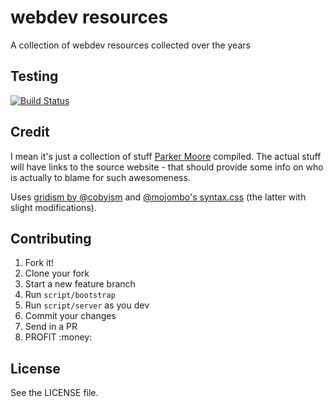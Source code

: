 webdev resources
================

A collection of webdev resources collected over the years

## Testing

[![Build Status](https://travis-ci.org/parkr/webdev.svg?branch=gh-pages)](https://travis-ci.org/parkr/webdev)

## Credit

I mean it's just a collection of stuff [Parker Moore](http://parkermoore.de)
compiled. The actual stuff will have links to the source website - that should
provide some info on who is actually to blame for such awesomeness.

Uses [gridism by @cobyism][] and [@mojombo's syntax.css][] (the latter with slight modifications).

[gridism by @cobyism]: http://cobyism.com/gridism/
[@mojombo's syntax.css]: https://github.com/mojombo/mojombo.github.io/blob/master/css/syntax.css

## Contributing

1. Fork it!
2. Clone your fork
3. Start a new feature branch
3. Run `script/bootstrap`
4. Run `script/server` as you dev
5. Commit your changes
6. Send in a PR
8. PROFIT :money:

## License

See the LICENSE file.
